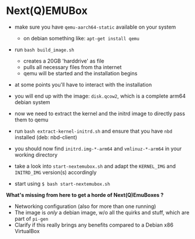 Next(Q)EMUBox
=============

* make sure you have `qemu-aarch64-static` available on your system
  * on debian something like: `apt-get install qemu`

* run `bash build_image.sh`
	* creates a 20GB 'harddrive' as file
	* pulls all necessary files from tha internet 
	* qemu will be started and the installation begins

* at some points you'll have to interact with the installation

* you will end up with the image: `disk.qcow2`, which is a complete arm64 debian system

* now we need to extract the kernel and the initrd image to directly pass them to qemu

* run `bash extract-kernel-initrd.sh` and ensure that you have `nbd` installed (deb: nbd-client)

* you should now find `initrd.img-*-arm64` and `vmlinuz-*-arm64` in your working directory

* take a look into `start-nextemubox.sh` and adapt the `KERNEL_IMG` and `INITRD_IMG` version(s) 
	accordingly

* start using `$ bash start-nextemubox.sh` 


**What's missing from here to get a horde of Next(Q)EmuBoxes ?**
* Networking configuration (also for more than one running)
* The image is *only* a debian image, w/o all the quirks and stuff, which are part of `pi-gen`
* Clarify if this really brings any benefits compared to a Debian x86 VirtualBox 

